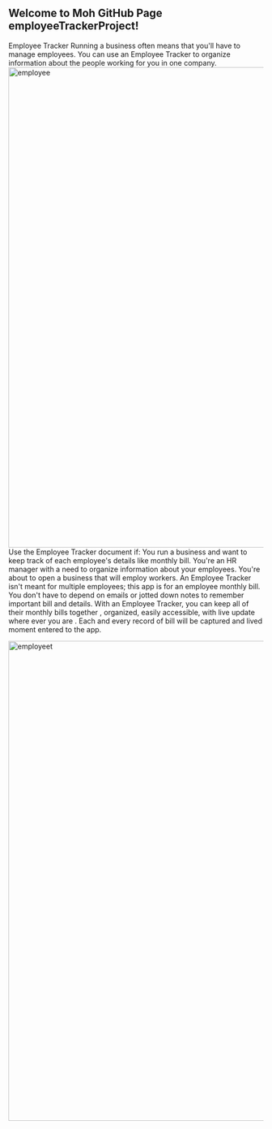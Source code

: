 ## Welcome to Moh GitHub Page employeeTrackerProject!

Employee Tracker 
Running a business often means that you'll have to manage employees. You can use an Employee Tracker to organize information about the people working for you in one company.
<img width="947" alt="employee" src="https://cloud.githubusercontent.com/assets/23619819/24218343/51469ada-0f19-11e7-8a96-bbd2d26cdf5d.PNG">
Use the Employee Tracker document if:
You run a business and want to keep track of each employee's details like monthly bill.
You're an HR manager with a need to organize information about your employees.
You're about to open a business that will employ workers.
An Employee Tracker isn't meant for multiple employees; this app is  for an employee monthly bill. You don't have to depend on emails or jotted down notes to remember important bill and details. With an Employee Tracker, you can keep all of their monthly bills together , organized, easily accessible, with live update where ever you are . Each and every record of bill will be captured and lived moment entered to the app. 

<img width="946" alt="employeet" src="https://cloud.githubusercontent.com/assets/23619819/24218345/5315ab44-0f19-11e7-84fd-7b55ea36c94b.PNG">

